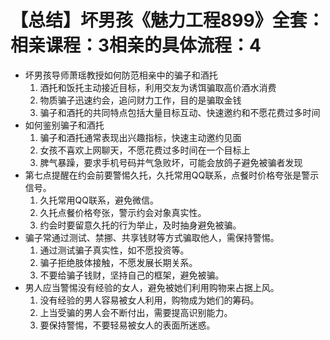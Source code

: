 # 【总结】坏男孩《魅力工程899》全套：相亲课程：3相亲的具体流程：4

-   坏男孩导师萧瑶教授如何防范相亲中的骗子和酒托
    1.  酒托和饭托主动接近目标，利用交友为诱饵骗取高价酒水消费
    2.  物质骗子迅速约会，追问财力工作，目的是骗取金钱
    3.  骗子和酒托的共同特点包括大量目标互动、快速邀约和不愿花费过多时间
-   如何鉴别骗子和酒托
    1.  骗子和酒托通常表现出兴趣指标，快速主动邀约见面
    2.  女孩不喜欢上网聊天，不愿花费过多时间在一个目标上
    3.  脾气暴躁，要求手机号码并气急败坏，可能会放鸽子避免被骗者发现
-   第七点提醒在约会前要警惕久托，久托常用QQ联系，点餐时价格夸张是警示信号。
    1.  久托常用QQ联系，避免微信。
    2.  久托点餐价格夸张，警示约会对象真实性。
    3.  约会时要留意久托的行为举止，及时抽身避免被骗。
-   骗子常通过测试、禁挪、共享钱财等方式骗取他人，需保持警惕。
    1.  通过测试骗子真实性，如不愿投资等。
    2.  骗子拒绝肢体接触，不愿发展长期关系。
    3.  不要给骗子钱财，坚持自己的框架，避免被骗。
-   男人应当警惕没有经验的女人，避免被她们利用购物来占据上风。
    1.  没有经验的男人容易被女人利用，购物成为她们的筹码。
    2.  上当受骗的男人会不断付出，需要提高识别能力。
    3.  要保持警惕，不要轻易被女人的表面所迷惑。